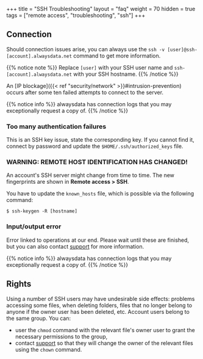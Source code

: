 +++
title = "SSH Troubleshooting"
layout = "faq"
weight = 70
hidden = true
tags = ["remote access", "troubleshooting", "ssh"]
+++

## Connection

Should connection issues arise, you can always use the `ssh -v [user]@ssh-[account].alwaysdata.net` command to get more information.

{{% notice note %}}
Replace `[user]` with your SSH user name and `ssh-[account].alwaysdata.net` with your SSH hostname.
{{% /notice %}}

An [IP blockage]({{< ref "security/network" >}}#intrusion-prevention) occurs after some ten failed attempts to connect to the server.

{{% notice info %}}
alwaysdata has connection logs that you may exceptionally request a copy of.
{{% /notice %}}

### Too many authentication failures

This is an SSH key issue, state the corresponding key. If you cannot find it, connect by password and update the `$HOME/.ssh/authorized_keys` file.

### WARNING: REMOTE HOST IDENTIFICATION HAS CHANGED!

An account's SSH server might change from time to time. The new fingerprints are shown in **Remote access > SSH**.

You have to update the `known_hosts` file, which is possible via the following command:

```ssh
$ ssh-keygen -R [hostname]
```

### Input/output error

Error linked to operations at our end. Please wait until these are finished, but you can also contact [support](https://admin.alwaysdata.com/support/add/) for more information.

{{% notice info %}}
alwaysdata has connection logs that you may exceptionally request a copy of.
{{% /notice %}}

## Rights

Using a number of SSH users may have undesirable side effects: problems accessing some files, when deleting folders, files that no longer belong to anyone if the owner user has been deleted, etc. Account users belong to the same group. You can:

- user the `chmod` command with the relevant file's owner user to grant the necessary permissions to the group,
- contact [support](https://admin.alwaysdata.com/support/add/) so that they will change the owner of the relevant files using the `chown` command.
